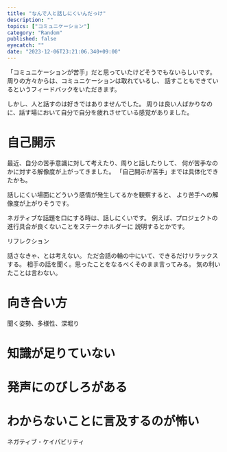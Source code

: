 ```yaml
---
title: "なんで人と話しにくいんだっけ"
description: ""
topics: ["コミュニケーション"]
category: "Random"
published: false
eyecatch: ""
date: "2023-12-06T23:21:06.340+09:00"
---
```


「コミュニケーションが苦手」だと思っていたけどそうでもないらしいです。
周りの方々からは、コミュニケーションは取れているし、
話すこともできているというフィードバックをいただきます。

しかし、人と話すのは好きではありませんでした。
周りは良い人ばかりなのに、話す場において自分で自分を疲れさせている感覚がありました。



# 自己開示

最近、自分の苦手意識に対して考えたり、周りと話したりして、
何が苦手なのかに対する解像度が上がってきました。
「自己開示が苦手」までは具体化できたかも。

話しにくい場面にどういう感情が発生してるかを観察すると、
より苦手への解像度が上がりそうです。

ネガティブな話題を口にする時は、話しにくいです。
例えば、プロジェクトの進行具合が良くないことをステークホルダーに
説明するとかです。

リフレクション

話さなきゃ、とは考えない。
ただ会話の輪の中にいて、できるだけリラックスする。
相手の話を聞く。思ったことをなるべくそのまま言ってみる。
気の利いたことは言わない。

# 向き合い方

聞く姿勢、多様性、深堀り

# 知識が足りていない

# 発声にのびしろがある

# わからないことに言及するのが怖い

ネガティブ・ケイパビリティ
